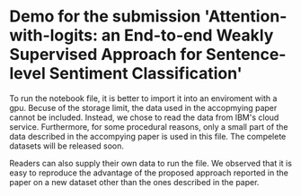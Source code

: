 # Demo for the submission 'Attention-with-logits: an End-to-end Weakly Supervised Approach for Sentence-level Sentiment Classification' 

To run the notebook file, it is better to import it into an enviroment with a gpu. Becuse of the storage limit, the data used in the accopmying paper cannot be included. Instead, we chose to read the data from IBM's cloud service.
Furthermore, for some procedural reasons, only a small part of the data described in the accompying paper is used in this file. The compelete datasets will be released soon. 

Readers can also supply their own data to run the file. We observed that it is easy to reproduce the advantage of the proposed approach reported in the paper on a new dataset other than the ones described in the paper. 


